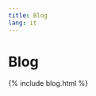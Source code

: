 ```yaml
---
title: Blog
lang: it
---
```




<!-- GENERATED FILE -- DO NOT EDIT -->



# Blog

{% include blog.html %}
